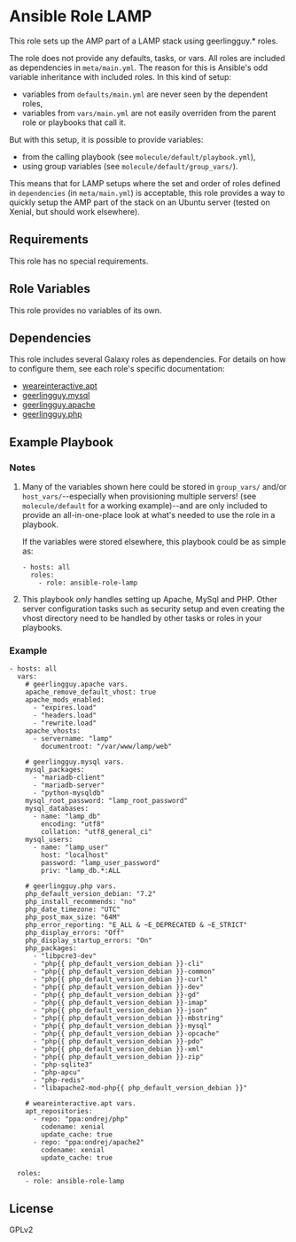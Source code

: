 # Ansible Role LAMP

This role sets up the AMP part of a LAMP stack using geerlingguy.* roles.

The role does not provide any defaults, tasks, or vars. All roles are
included as dependencies in `meta/main.yml`. The reason for this is
Ansible's odd variable inheritance with included roles. In this kind of
setup:

- variables from `defaults/main.yml` are never seen by the dependent roles,
- variables from `vars/main.yml` are not easily overriden from the
  parent role or playbooks that call it.

But with this setup, it is possible to provide variables:

- from the calling playbook (see `molecule/default/playbook.yml`),
- using group variables (see `molecule/default/group_vars/`).

This means that for LAMP setups where the set and order of roles defined
in `dependencies` (in `meta/main.yml`) is acceptable, this role provides
a way to quickly setup the AMP part of the stack on an Ubuntu server
(tested on Xenial, but should work elsewhere).

## Requirements

This role has no special requirements.

## Role Variables

This role provides no variables of its own.

## Dependencies

This role includes several Galaxy roles as dependencies. For details on how
to configure them, see each role's specific documentation:

- [weareinteractive.apt](https://galaxy.ansible.com/weareinteractive/apt)
- [geerlingguy.mysql](https://galaxy.ansible.com/geerlingguy/mysql)
- [geerlingguy.apache](https://galaxy.ansible.com/geerlingguy/apache)
- [geerlingguy.php](https://galaxy.ansible.com/geerlingguy/php)

## Example Playbook

### Notes

1. Many of the variables shown here could be stored in `group_vars/`
   and/or `host_vars/`--especially when provisioning multiple
   servers! (see `molecule/default` for a working example)--and are
   only included to provide an all-in-one-place look at what's needed
   to use the role in a playbook.

   If the variables were stored elsewhere, this playbook could be as
   simple as:

   ```
   - hosts: all
     roles:
       - role: ansible-role-lamp
   ```
2. This playbook _only_ handles setting up Apache, MySql and PHP.
   Other server configuration tasks such as security setup and
   even creating the vhost directory need to be handled by other tasks
   or roles in your playbooks.

### Example

    - hosts: all
      vars:
        # geerlingguy.apache vars.
        apache_remove_default_vhost: true
        apache_mods_enabled:
          - "expires.load"
          - "headers.load"
          - "rewrite.load"
        apache_vhosts:
          - servername: "lamp"
            documentroot: "/var/www/lamp/web"

        # geerlingguy.mysql vars.
        mysql_packages:
          - "mariadb-client"
          - "mariadb-server"
          - "python-mysqldb"
        mysql_root_password: "lamp_root_password"
        mysql_databases:
          - name: "lamp_db"
            encoding: "utf8"
            collation: "utf8_general_ci"
        mysql_users:
          - name: "lamp_user"
            host: "localhost"
            password: "lamp_user_password"
            priv: "lamp_db.*:ALL

        # geerlingguy.php vars.
        php_default_version_debian: "7.2"
        php_install_recommends: "no"
        php_date_timezone: "UTC"
        php_post_max_size: "64M"
        php_error_reporting: "E_ALL & ~E_DEPRECATED & ~E_STRICT"
        php_display_errors: "Off"
        php_display_startup_errors: "On"
        php_packages:
          - "libpcre3-dev"
          - "php{{ php_default_version_debian }}-cli"
          - "php{{ php_default_version_debian }}-common"
          - "php{{ php_default_version_debian }}-curl"
          - "php{{ php_default_version_debian }}-dev"
          - "php{{ php_default_version_debian }}-gd"
          - "php{{ php_default_version_debian }}-imap"
          - "php{{ php_default_version_debian }}-json"
          - "php{{ php_default_version_debian }}-mbstring"
          - "php{{ php_default_version_debian }}-mysql"
          - "php{{ php_default_version_debian }}-opcache"
          - "php{{ php_default_version_debian }}-pdo"
          - "php{{ php_default_version_debian }}-xml"
          - "php{{ php_default_version_debian }}-zip"
          - "php-sqlite3"
          - "php-apcu"
          - "php-redis"
          - "libapache2-mod-php{{ php_default_version_debian }}"

        # weareinteractive.apt vars.
        apt_repositories:
          - repo: "ppa:ondrej/php"
            codename: xenial
            update_cache: true
          - repo: "ppa:ondrej/apache2"
            codename: xenial
            update_cache: true

      roles:
        - role: ansible-role-lamp

## License

GPLv2
